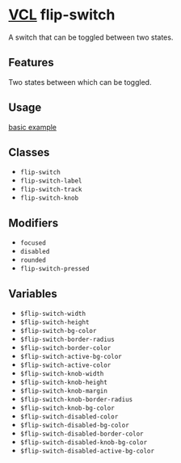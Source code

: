 # [VCL](https://vcl.github.io/vcl/) flip-switch

A switch that can be toggled between two states.

## Features

Two states between which can be toggled.

## Usage

[basic example](/demo/example.html)

## Classes

- `flip-switch`
- `flip-switch-label`
- `flip-switch-track`
- `flip-switch-knob`

## Modifiers

- `focused`
- `disabled`
- `rounded`
- `flip-switch-pressed`

## Variables

- `$flip-switch-width`
- `$flip-switch-height`
- `$flip-switch-bg-color`
- `$flip-switch-border-radius`
- `$flip-switch-border-color`
- `$flip-switch-active-bg-color`
- `$flip-switch-active-color`
- `$flip-switch-knob-width`
- `$flip-switch-knob-height`
- `$flip-switch-knob-margin`
- `$flip-switch-knob-border-radius`
- `$flip-switch-knob-bg-color`
- `$flip-switch-disabled-color`
- `$flip-switch-disabled-bg-color`
- `$flip-switch-disabled-border-color`
- `$flip-switch-disabled-knob-bg-color`
- `$flip-switch-disabled-active-bg-color`
